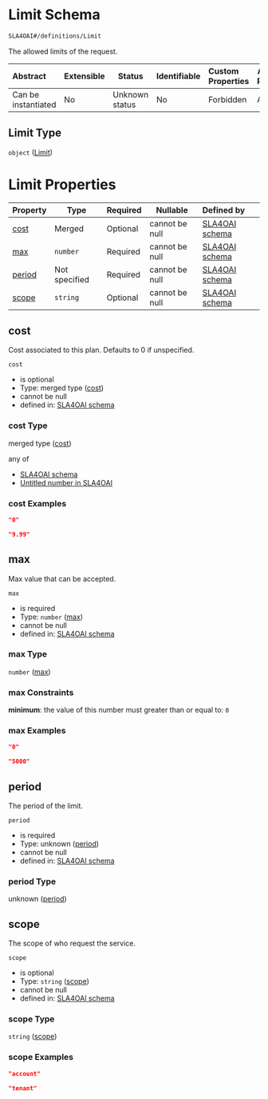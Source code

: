 # Limit Schema

```txt
SLA4OAI#/definitions/Limit
```

The allowed limits of the request.


| Abstract            | Extensible | Status         | Identifiable | Custom Properties | Additional Properties | Access Restrictions | Defined In                                                                       |
| :------------------ | ---------- | -------------- | ------------ | :---------------- | --------------------- | ------------------- | -------------------------------------------------------------------------------- |
| Can be instantiated | No         | Unknown status | No           | Forbidden         | Allowed               | none                | [SLA4OAI.schema.json\*](../../../out/SLA4OAI.schema.json "open original schema") |

## Limit Type

`object` ([Limit](sla4oai-definitions-limit.md))

# Limit Properties

| Property          | Type          | Required | Nullable       | Defined by                                                                                                         |
| :---------------- | ------------- | -------- | -------------- | :----------------------------------------------------------------------------------------------------------------- |
| [cost](#cost)     | Merged        | Optional | cannot be null | [SLA4OAI schema](sla4oai-definitions-limit-properties-cost.md "SLA4OAI#/definitions/Limit/properties/cost")     |
| [max](#max)       | `number`      | Required | cannot be null | [SLA4OAI schema](sla4oai-definitions-limit-properties-max.md "SLA4OAI#/definitions/Limit/properties/max")       |
| [period](#period) | Not specified | Required | cannot be null | [SLA4OAI schema](sla4oai-definitions-limit-properties-period.md "SLA4OAI#/definitions/Limit/properties/period") |
| [scope](#scope)   | `string`      | Optional | cannot be null | [SLA4OAI schema](sla4oai-definitions-limit-properties-scope.md "SLA4OAI#/definitions/Limit/properties/scope")   |

## cost

Cost associated to this plan. Defaults to 0 if unspecified.


`cost`

-   is optional
-   Type: merged type ([cost](sla4oai-definitions-limit-properties-cost.md))
-   cannot be null
-   defined in: [SLA4OAI schema](sla4oai-definitions-limit-properties-cost.md "SLA4OAI#/definitions/Limit/properties/cost")

### cost Type

merged type ([cost](sla4oai-definitions-limit-properties-cost.md))

any of

-   [SLA4OAI schema](sla4oai-definitions-limit-properties-cost-anyof-0.md "check type definition")
-   [Untitled number in SLA4OAI](sla4oai-definitions-limit-properties-cost-anyof-1.md "check type definition")

### cost Examples

```json
"0"
```

```json
"9.99"
```

## max

Max value that can be accepted.


`max`

-   is required
-   Type: `number` ([max](sla4oai-definitions-limit-properties-max.md))
-   cannot be null
-   defined in: [SLA4OAI schema](sla4oai-definitions-limit-properties-max.md "SLA4OAI#/definitions/Limit/properties/max")

### max Type

`number` ([max](sla4oai-definitions-limit-properties-max.md))

### max Constraints

**minimum**: the value of this number must greater than or equal to: `0`

### max Examples

```json
"0"
```

```json
"5000"
```

## period

The period of the limit.


`period`

-   is required
-   Type: unknown ([period](sla4oai-definitions-limit-properties-period.md))
-   cannot be null
-   defined in: [SLA4OAI schema](sla4oai-definitions-limit-properties-period.md "SLA4OAI#/definitions/Limit/properties/period")

### period Type

unknown ([period](sla4oai-definitions-limit-properties-period.md))

## scope

The scope of who request the service.


`scope`

-   is optional
-   Type: `string` ([scope](sla4oai-definitions-limit-properties-scope.md))
-   cannot be null
-   defined in: [SLA4OAI schema](sla4oai-definitions-limit-properties-scope.md "SLA4OAI#/definitions/Limit/properties/scope")

### scope Type

`string` ([scope](sla4oai-definitions-limit-properties-scope.md))

### scope Examples

```json
"account"
```

```json
"tenant"
```
